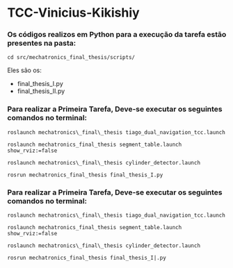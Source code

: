 # TCC-Vinicius-Kikishiy

### Os códigos realizos em Python para a execução da tarefa estão presentes na pasta:
```
cd src/mechatronics_final_thesis/scripts/
```
Eles são os:
 * final_thesis_I.py
 * final_thesis_II.py
### Para realizar a Primeira Tarefa, Deve-se executar os seguintes comandos no terminal:

```
roslaunch mechatronics\_final\_thesis tiago_dual_navigation_tcc.launch 
```
```
roslaunch mechatronics_final_thesis segment_table.launch show_rviz:=false
```
```
roslaunch mechatronics\_final\_thesis cylinder_detector.launch
```
```
rosrun mechatronics_final_thesis final_thesis_I.py 
```

### Para realizar a Primeira Tarefa, Deve-se executar os seguintes comandos no terminal:

```
roslaunch mechatronics\_final\_thesis tiago_dual_navigation_tcc.launch 
```
```
roslaunch mechatronics_final_thesis segment_table.launch show_rviz:=false
```
```
roslaunch mechatronics\_final\_thesis cylinder_detector.launch
```
```
rosrun mechatronics_final_thesis final_thesis_I|.py 
```
